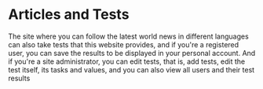 # Articles and Tests
The site where you can follow the latest world news in different languages can also take tests that this website provides, and if you're a registered user, you can save the results to be displayed in your personal account. And if you're a site administrator, you can edit tests, that is, add tests, edit the test itself, its tasks and values, and you can also view all users and their test results
